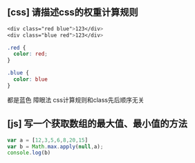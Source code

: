 ## [css] 请描述css的权重计算规则
```css
<div class="red blue">123</div>
<div class="blue red">123</div>

.red {
  color: red;
}

.blue {
  color: blue
}
```
都是蓝色
障眼法
css计算规则和class先后顺序无关
## [js] 写一个获取数组的最大值、最小值的方法
```js
var a = [12,3,5,6,8,20,15]
var b = Math.max.apply(null,a);
console.log(b)
```
